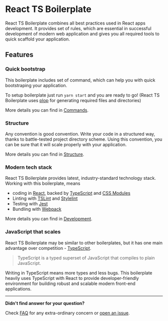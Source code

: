 # React TS Boilerplate

React TS Boilerplate combines all best practices used in React apps development. It provides set of rules, which are essential in successful development of modern web application and gives you all required tools to quick scaffold your application.

## Features

### Quick bootstrap

This boilerplate includes set of command, which can help you with quick bootstraping your application.

To setup boilerplate just run `yarn start` and you are ready to go! (React TS Boilerplate uses [plop](https://github.com/amwmedia/plop) for generating required files and directories)

More details you can find in [Commands](overview/commands.md).

### Structure

Any convention is good convention. Write your code in a structured way, thanks to battle-tested project directory scheme. Using this convention, you can be sure that it will scale properly with your application.

More details you can find in [Structure](overview/structure.md).

### Modern tech stack

React TS Boilerplate provides latest, industry-standard technology stack. Working with this boilerplate, means

* coding in [React][react], backed by [TypeScript][typescript] and [CSS Modules][cssmodules]
* Linting with [TSLint][tslint] and [Stylelint][stylelint]
* Testing with [Jest][jest]
* Bundling with [Webpack][webpack]

More details you can find in [Development](../development).

### JavaScript that scales

React TS Boilerplate may be similar to other boilerplates, but it has one main advantage over competition - [TypeScript][typescript].

> TypeScript is a typed superset of JavaScript that compiles to plain JavaScript.

Writing in TypeScript means more types and less bugs. This boilerplate heavily uses TypeScript with React to provide developer-friendly environment for building robust and scalable modern front-end applications.

---

**Didn't find answer for your question?**

Check [FAQ](overview/faq.md) for any extra-ordinary concern or [open an issue](https://github.com/SwingDev/react-ts-boilerplate/issues/new).

[react]: https://reactjs.org/
[typescript]: https://www.typescriptlang.org/
[tslint]: https://palantir.github.io/tslint/
[cssmodules]: https://github.com/css-modules/css-modules
[stylelint]: https://github.com/stylelint/stylelint
[jest]: https://facebook.github.io/jest/
[webpack]: https://webpack.js.org/
